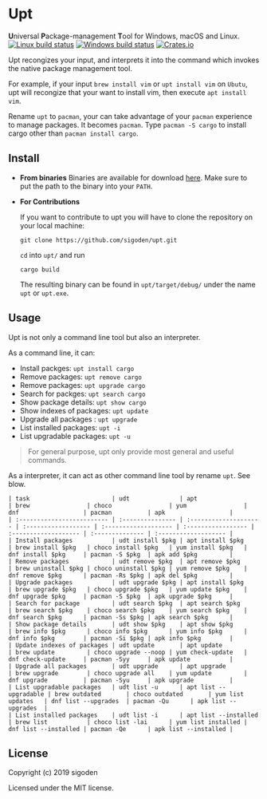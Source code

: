 # Upt
**U**niversal **P**ackage-management **T**ool for Windows, macOS and Linux.
[![Linux build status](https://travis-ci.org/sigoden/upt.svg)](https://travis-ci.org/sigoden/upt)
[![Windows build status](https://ci.appveyor.com/api/projects/status/github/sigoden/upt?svg=true)](https://ci.appveyor.com/project/sigoden/upt)
[![Crates.io](https://img.shields.io/crates/v/upt.svg)](https://crates.io/crates/upt)

Upt recongizes your input, and interprets it into the command which invokes the native package management tool.

For example, if your input `brew install vim` or `upt install vim` on `Ubutu`, upt will recongize that your want to install vim, then execute `apt install vim`.

Rename `upt` to `pacman`, your can take advantage of your `pacman` experience to manage packages. It becomes `pacman`. Type `pacman -S cargo` to install cargo other than `pacman install cargo`. 

## Install

- **From binaries**
   Binaries are available for download [here][releases]. Make sure to put the path to the binary into your `PATH`.

<!-- - **From Crates.io**

   This requires at least [Rust] 1.20 and Cargo to be installed. Once you have installed
   Rust, type the following in the terminal:

   ```
   cargo install upt
   ```

   This will download and compile upt for you, the only thing left to do is
   to add the Cargo bin directory to your `PATH`. -->

- **For Contributions**  

   If you want to contribute to upt  you will have to clone the repository on
   your local machine:

   ```
   git clone https://github.com/sigoden/upt.git
   ```

   `cd` into `upt/` and run

   ```
   cargo build
   ```

   The resulting binary can be found in `upt/target/debug/` under the name
   `upt` or `upt.exe`.

## Usage

Upt is not only a command line tool but also an interpreter.

As a command line, it can:

- Install packges: `upt install cargo`
- Remove packages: `upt remove cargo`
- Remove packages: `upt upgrade cargo`
- Search for packges:  `upt search cargo`
- Show package details:  `upt show cargo`
- Show indexes of packages:  `upt update`
- Upgrade all packages :  `upt upgrade`
- List installed packages: `upt -i`
- List upgradable packages: `upt -u`

> For general purpose, upt only provide most general and useful commands.

As a interpreter, it can act as other command line tool by rename `upt`. See blow.

```
| task                       | udt              | apt                   | brew                | choco                | yum                | dnf                  | pacman          | apk                  |
| :------------------------- | :--------------- | :-------------------- | :------------------ | :------------------- | :----------------- | :------------------- | :-------------- | :------------------- |
| Install packages           | udt install $pkg | apt install $pkg      | brew install $pkg   | choco install $pkg   | yum install $pkg   | dnf install $pkg     | pacman -S $pkg  | apk add $pkg         |
| Remove packages            | udt remove $pkg  | apt remove $pkg       | brew uninstall $pkg | choco uninstall $pkg | yum remove $pkg    | dnf remove $pkg      | pacman -Rs $pkg | apk del $pkg         |
| Upgrade packages           | udt upgrade $pkg | apt install $pkg      | brew upgrade $pkg   | choco upgrade $pkg   | yum update $pkg    | dnf upgrade $pkg     | pacman -S $pkg  | apk upgrade $pkg     |
| Search for package         | udt search $pkg  | apt search $pkg       | brew search $pkg    | choco search $pkg    | yum search $pkg    | dnf search $pkg      | pacman -Ss $pkg | apk search $pkg      |
| Show package details       | udt show $pkg    | apt show $pkg         | brew info $pkg      | choco info $pkg      | yum info $pkg      | dnf info $pkg        | pacman -Si $pkg | apk info $pkg        |
| Update indexes of packages | udt update       | apt update            | brew update         | choco upgrade --noop | yum check-update   | dnf check-update     | pacman -Syy     | apk update           |
| Upgrade all packages       | udt upgrade      | apt upgrade           | brew upgrade        | choco upgrade all    | yum update         | dnf upgrade          | pacman -Syu     | apk upgrade          |
| List upgradable packages   | udt list -u      | apt list --upgradable | brew outdated       | choco outdated       | yum list updates   | dnf list --upgrades  | pacman -Qu      | apk list --upgrades  |
| List installed packages    | udt list -i      | apt list --installed  | brew list           | choco list -lai      | yum list installed | dnf list --installed | pacman -Qe      | apk list --installed |
```

## License

Copyright (c) 2019 sigoden

Licensed under the MIT license.

[releases]: https://github.com/sigoden/upt/releases